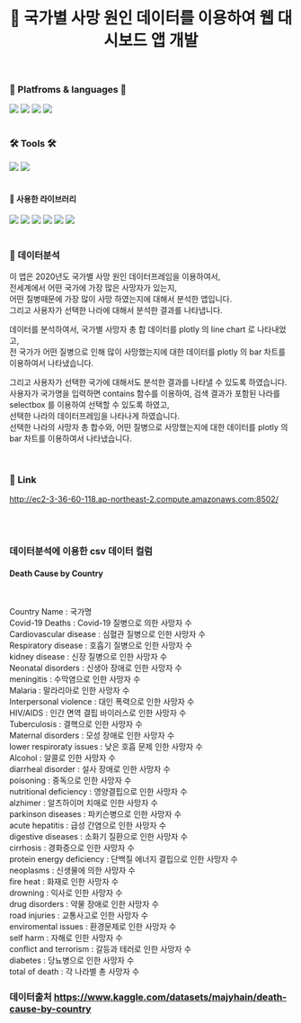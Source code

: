 <br/>
<div align="center">

#   🎈 국가별 사망 원인 데이터를 이용하여 웹 대시보드 앱 개발

</div>  
<br/>
<div align="cecnter">

### 🌟 Platfroms & languages 🌟

</div>

<div>
  <img src="https://img.shields.io/badge/Python-007396?style=flat&logo=Python&logoColor=white" />
  <img src="https://img.shields.io/badge/Jupyter Notebook-E34F26?style=flat&logo=Jupyter&logoColor=white" />
  <img src="https://img.shields.io/badge/AWS-232F3E?style=flat&logo=Amazon AWS&logoColor=white" />
  <img src="https://img.shields.io/badge/EC2-FF9900?style=flat&logo=Amazon EC2&logoColor=white" />
</div>  

<br/>

<div align="left">

### 🛠 Tools 🛠

</div>  

<div>
<img src="https://img.shields.io/badge/Visual Studio Code-007ACC?style=flat&logo=Visual Studio Code&logoColor=white"/> 
<img src="https://img.shields.io/badge/Github-000000?style=flat&logo=Github&logoColor=white"/>
</div>

<br/> 






#### 📌 사용한 라이브러리

<div>
<img src="https://img.shields.io/badge/Streamlit-FF4B4B?style=flat&logo=Streamlit&logoColor=white"/> 
<img src="https://img.shields.io/badge/pandas-150458?style=flat&logo=pandas&logoColor=white"/>
<img src="https://img.shields.io/badge/matplotlib-EBAF00?style=flat&logo=matplotlib&logoColor=white"/>
<img src="https://img.shields.io/badge/seaborn-52BBE6?style=flat&logo=seaborn&logoColor=white"/>
<img src="https://img.shields.io/badge/Plotly-3F4F75?style=flat&logo=Plotly&logoColor=white"/> 
<img src="https://img.shields.io/badge/PIL-14A0C4?style=flat&logo=PIL&logoColor=white"/>
</div>

<br/>

### 📌 데이터분석  

이 앱은 2020년도 국가별 사망 원인 데이터프레임을 이용하여서,  
전세계에서 어떤 국가에 가장 많은 사망자가 있는지,  
어떤 질병때문에 가장 많이 사망 하였는지에 대해서 분석한 앱입니다.  
그리고 사용자가 선택한 나라에 대해서 분석한 결과를 나타냅니다.  


데이터를 분석하여서, 국가별 사망자 총 합 데이터를 plotly 의 line chart 로 나타내었고,  
전 국가가 어떤 질병으로 인해 많이 사망했는지에 대한 데이터를 plotly 의 bar 차트를 이용하여서 나타냈습니다.  

그리고 사용자가 선택한 국가에 대해서도 분석한 결과를 나타낼 수 있도록 하였습니다.  
사용자가 국가명을 입력하면 contains 함수를 이용하여, 검색 결과가 포함된 나라를 selectbox 를 이용하여 선택할 수 있도록 하였고,  
선택한 나라의 데이터프레임을 나타나게 하였습니다.  
선택한 나라의 사망자 총 합수와, 어떤 질병으로 사망했는지에 대한 데이터를 plotly 의 bar 차트를 이용하여서 나타냈습니다.  



<br/>


<div align="left">

### 📌 Link


http://ec2-3-36-60-118.ap-northeast-2.compute.amazonaws.com:8502/


</div>  

<br/>
<br/>

### 데이터분석에 이용한 csv 데이터 컬럼

#### Death Cause by Country
<br/>

Country Name : 국가명  
Covid-19 Deaths : Covid-19 질병으로 의한 사망자 수  
Cardiovascular disease : 심혈관 질병으로 인한 사망자 수  
Respiratory disease : 호흡기 질병으로 인한 사망자 수  
kidney disease : 신장 질병으로 인한 사망자 수  
Neonatal disorders : 신생아 장애로 인한 사망자 수  
meningitis : 수막염으로 인한 사망자 수  
Malaria : 말라리아로 인한 사망자 수  
Interpersonal violence : 대인 폭력으로 인한 사망자 수  
HIV/AIDS : 인간 면역 결핍 바이러스로 인한 사망자 수  
Tuberculosis : 결핵으로 인한 사망자 수  
Maternal disorders : 모성 장애로 인한 사망자 수  
lower respiroraty issues : 낮은 호흡 문제 인한 사망자 수  
Alcohol : 알콜로 인한 사망자 수  
diarrheal disorder : 설사 장애로 인한 사망자 수  
poisoning : 중독으로 인한 사망자 수  
nutritional deficiency : 영양결핍으로 인한 사망자 수  
alzhimer : 알츠하이머 치매로 인한 사망자 수  
parkinson diseases : 파키슨병으로 인한 사망자 수  
acute hepatitis : 급성 간염으로 인한 사망자 수  
digestive diseases : 소화기 질환으로 인한 사망자 수  
cirrhosis : 경화증으로 인한 사망자 수  
protein energy deficiency : 단백질 에너지 결핍으로 인한 사망자 수  
neoplasms : 신생물에 의한 사망자 수  
fire heat : 화재로 인한 사망자 수  
drowning : 익사로 인한 사망자 수  
drug disorders : 약물 장애로 인한 사망자 수  
road injuries : 교통사고로 인한 사망자 수  
enviromental issues : 환경문제로 인한 사망자 수  
self harm : 자해로 인한 사망자 수  
conflict and terrorism : 갈등과 테러로 인한 사망자 수  
diabetes : 당뇨병으로 인한 사망자 수  
total of death : 각 나라별 총 사망자 수  


### 데이터출처 https://www.kaggle.com/datasets/majyhain/death-cause-by-country
